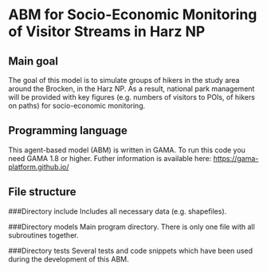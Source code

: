 # ABM for Socio-Economic Monitoring of Visitor Streams in Harz NP

## Main goal
The goal of this model is to simulate groups of hikers in the study area around the Brocken, in the Harz NP. As a result, national park management will be provided with key figures (e.g. numbers of visitors to POIs, of hikers on paths) for socio-economic monitoring.

## Programming language
This agent-based model (ABM) is written in GAMA. To run this code you need GAMA 1.8 or higher. Futher information is available here: https://gama-platform.github.io/

## File structure
###Directory include
Includes all necessary data (e.g. shapefiles).

###Directory models
Main program directory. There is only one file with all subroutines together.

###Directory tests
Several tests and code snippets which have been used during the development of this ABM.


